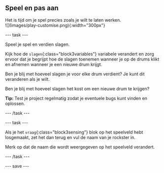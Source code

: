 ## Speel en pas aan

<div style="display: flex; flex-wrap: wrap">
<div style="flex-basis: 200px; flex-grow: 1; margin-right: 15px;">
Het is tijd om je spel precies zoals je wilt te laten werken.
</div>
<div>
![](images/play-customise.png){:width="300px"}
</div>
</div>

--- task ---

Speel je spel en verdien slagen.

Kijk hoe de `slagen`{:class="block3variables"} variabele verandert en zorg ervoor dat je begrijpt hoe de slagen toenemen wanneer je op de drums klikt en afnemen wanneer je een nieuwe drum krijgt.

Ben je blij met hoeveel slagen je voor elke drum verdient? Je kunt dit veranderen als je wilt.

Ben je blij met hoeveel slagen het kost om een nieuwe drum te krijgen?

**Tip:** Test je project regelmatig zodat je eventuele bugs kunt vinden en oplossen.

--- /task ---

--- task ---

Als je het `vraag`{:class="block3sensing"} blok op het speelveld hebt losgemaakt, zet het dan terug en vul de naam van je rockster in.

Merk op dat de naam die wordt weergegeven op het speelveld verandert.

--- /task ---

--- save ---
